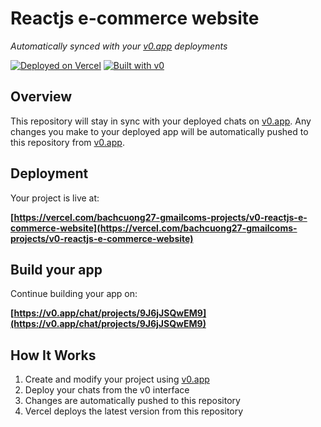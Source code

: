 # Reactjs e-commerce website

*Automatically synced with your [v0.app](https://v0.app) deployments*

[![Deployed on Vercel](https://img.shields.io/badge/Deployed%20on-Vercel-black?style=for-the-badge&logo=vercel)](https://vercel.com/bachcuong27-gmailcoms-projects/v0-reactjs-e-commerce-website)
[![Built with v0](https://img.shields.io/badge/Built%20with-v0.app-black?style=for-the-badge)](https://v0.app/chat/projects/9J6jJSQwEM9)

## Overview

This repository will stay in sync with your deployed chats on [v0.app](https://v0.app).
Any changes you make to your deployed app will be automatically pushed to this repository from [v0.app](https://v0.app).

## Deployment

Your project is live at:

**[https://vercel.com/bachcuong27-gmailcoms-projects/v0-reactjs-e-commerce-website](https://vercel.com/bachcuong27-gmailcoms-projects/v0-reactjs-e-commerce-website)**

## Build your app

Continue building your app on:

**[https://v0.app/chat/projects/9J6jJSQwEM9](https://v0.app/chat/projects/9J6jJSQwEM9)**

## How It Works

1. Create and modify your project using [v0.app](https://v0.app)
2. Deploy your chats from the v0 interface
3. Changes are automatically pushed to this repository
4. Vercel deploys the latest version from this repository